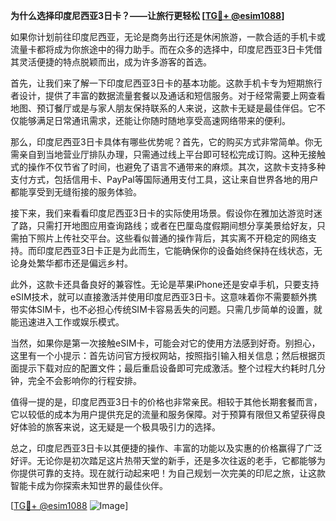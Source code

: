 **为什么选择印度尼西亚3日卡？——让旅行更轻松 [[TG💪+ @esim1088](https://t.me/s/esim1088)]**

如果你计划前往印度尼西亚，无论是商务出行还是休闲旅游，一款合适的手机卡或流量卡都将成为你旅途中的得力助手。而在众多的选择中，印度尼西亚3日卡凭借其灵活便捷的特点脱颖而出，成为许多游客的首选。

首先，让我们来了解一下印度尼西亚3日卡的基本功能。这款手机卡专为短期旅行者设计，提供了丰富的数据流量套餐以及通话和短信服务。对于经常需要上网查看地图、预订餐厅或是与家人朋友保持联系的人来说，这款卡无疑是最佳伴侣。它不仅能够满足日常通讯需求，还能让你随时随地享受高速网络带来的便利。

那么，印度尼西亚3日卡具体有哪些优势呢？首先，它的购买方式非常简单。你无需亲自到当地营业厅排队办理，只需通过线上平台即可轻松完成订购。这种无接触式的操作不仅节省了时间，也避免了语言不通带来的麻烦。其次，这款卡支持多种支付方式，包括信用卡、PayPal等国际通用支付工具，这让来自世界各地的用户都能享受到无缝衔接的服务体验。

接下来，我们来看看印度尼西亚3日卡的实际使用场景。假设你在雅加达游览时迷了路，只需打开地图应用查询路线；或者在巴厘岛度假期间想分享美景给好友，只需拍下照片上传社交平台。这些看似普通的操作背后，其实离不开稳定的网络支持。而印度尼西亚3日卡正是为此而生，它能确保你的设备始终保持在线状态，无论身处繁华都市还是偏远乡村。

此外，这款卡还具备良好的兼容性。无论是苹果iPhone还是安卓手机，只要支持eSIM技术，就可以直接激活并使用印度尼西亚3日卡。这意味着你不需要额外携带实体SIM卡，也不必担心传统SIM卡容易丢失的问题。只需几步简单的设置，就能迅速进入工作或娱乐模式。

当然，如果你是第一次接触eSIM卡，可能会对它的使用方法感到好奇。别担心，这里有一个小提示：首先访问官方授权网站，按照指引输入相关信息；然后根据页面提示下载对应的配置文件；最后重启设备即可完成激活。整个过程大约耗时几分钟，完全不会影响你的行程安排。

值得一提的是，印度尼西亚3日卡的价格也非常亲民。相较于其他长期套餐而言，它以较低的成本为用户提供充足的流量和服务保障。对于预算有限但又希望获得良好体验的旅客来说，这无疑是一个极具吸引力的选择。

总之，印度尼西亚3日卡以其便捷的操作、丰富的功能以及实惠的价格赢得了广泛好评。无论你是初次踏足这片热带天堂的新手，还是多次往返的老手，它都能够为你提供可靠的支持。现在就行动起来吧！为自己规划一次完美的印尼之旅，让这款智能卡成为你探索未知世界的最佳伙伴。

[[TG💪+ @esim1088](https://t.me/s/esim1088) ![Image](https://i.postimg.cc/4NQfJmqS/Snipaste-2025-05-13-00-14-12.png)]